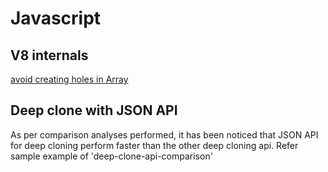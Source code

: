 # Javascript

## V8 internals
[avoid creating holes in Array](https://v8.dev/blog/elements-kinds#avoid-creating-holes)

## Deep clone with JSON API
As per comparison analyses performed, it has been noticed that JSON API for deep cloning perform faster than the other deep cloning api. Refer sample example of 'deep-clone-api-comparison'
